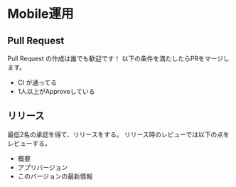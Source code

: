 # Mobile運用


## Pull Request
Pull Request の作成は誰でも歓迎です！
以下の条件を満たしたらPRをマージします。
- CI が通ってる
- 1人以上がApproveしている

## リリース
最低2名の承認を得て、リリースをする。
リリース時のレビューでは以下の点をレビューする。
- 概要
- アプリバージョン
- このバージョンの最新情報
